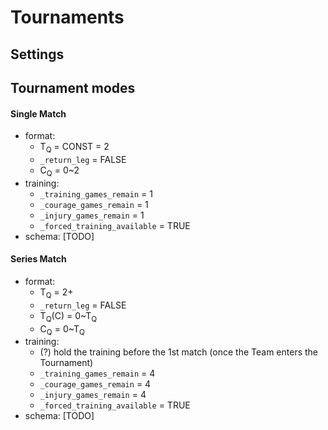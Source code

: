 
# Tournaments


## Settings


## Tournament modes

#### Single Match
* format:
    * T<sub>Q</sub> = CONST = 2
    * `_return_leg` = FALSE
    * C<sub>Q</sub> = 0~2
* training:
    * `_training_games_remain` = 1
    * `_courage_games_remain` = 1
    * `_injury_games_remain` = 1
    * `_forced_training_available` = TRUE
* schema:
    [TODO]


#### Series Match
* format:
    * T<sub>Q</sub> = 2+
    * `_return_leg` = FALSE
    * T<sub>Q</sub>(C) = 0~T<sub>Q</sub>
    * C<sub>Q</sub> = 0~T<sub>Q</sub>
* training:
    * (?) hold the training before the 1st match (once the Team enters the Tournament)
    * `_training_games_remain` = 4
    * `_courage_games_remain` = 4
    * `_injury_games_remain` = 4
    * `_forced_training_available` = TRUE
* schema:
    [TODO]

